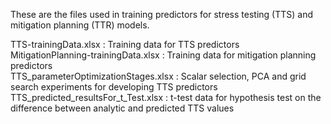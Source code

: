 These are the files used in training predictors for stress testing (TTS) and mitigation planning (TTR) models. 

TTS-trainingData.xlsx                : Training data for TTS predictors<br>
MitigationPlanning-trainingData.xlsx : Training data for mitigation planning predictors<br>
TTS_parameterOptimizationStages.xlsx : Scalar selection, PCA and grid search experiments for developing TTS predictors<br>
TTS_predicted_resultsFor_t_Test.xlsx : t-test data for hypothesis test on the difference between analytic and predicted TTS values<br>

